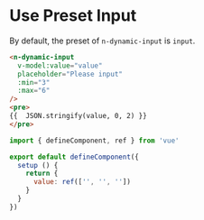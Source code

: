 # Use Preset Input

By default, the preset of `n-dynamic-input` is `input`.

```html
<n-dynamic-input
  v-model:value="value"
  placeholder="Please input"
  :min="3"
  :max="6"
/>
<pre>
{{  JSON.stringify(value, 0, 2) }}
</pre>
```

```js
import { defineComponent, ref } from 'vue'

export default defineComponent({
  setup () {
    return {
      value: ref(['', '', ''])
    }
  }
})
```

